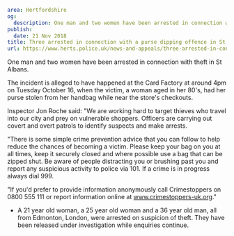 ```yaml
area: Hertfordshire
og:
  description: One man and two women have been arrested in connection with theft in St Albans.
publish:
  date: 21 Nov 2018
title: Three arrested in connection with a purse dipping offence in St Albans
url: https://www.herts.police.uk/news-and-appeals/three-arrested-in-connection-with-a-purse-dipping-offence-in-st-albans-2109
```

One man and two women have been arrested in connection with theft in St Albans.

The incident is alleged to have happened at the Card Factory at around 4pm on Tuesday October 16, when the victim, a woman aged in her 80's, had her purse stolen from her handbag while near the store's checkouts.

Inspector Jon Roche said: "We are working hard to target thieves who travel into our city and prey on vulnerable shoppers. Officers are carrying out covert and overt patrols to identify suspects and make arrests.

"There is some simple crime prevention advice that you can follow to help reduce the chances of becoming a victim. Please keep your bag on you at all times, keep it securely closed and where possible use a bag that can be zipped shut. Be aware of people distracting you or brushing past you and report any suspicious activity to police via 101. If a crime is in progress always dial 999.

"If you'd prefer to provide information anonymously call Crimestoppers on 0800 555 111 or report information online at www.crimestoppers-uk.org."

 * A 21 year old woman, a 25 year old woman and a 36 year old man, all from Edmonton, London, were arrested on suspicion of theft. They have been released under investigation while enquiries continue.
